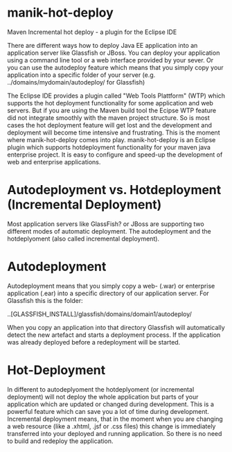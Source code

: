 manik-hot-deploy
================

Maven Incremental hot deploy - a plugin for the Eclipse IDE


There are different ways how to deploy Java EE application into an application server 
like Glassfish or JBoss. You can deploy your application using a command line tool or a 
web interface provided by your sever. Or you can use the autodeploy feature which means 
that you simply copy your application into a specific folder of your server 
(e.g. ../domains/mydomain/autodeploy/ for Glassfish)

The Eclipse IDE provides a plugin called "Web Tools Plattform" (WTP) which supports the 
hot deployment functionality for some application and web servers. But if you are using 
the Maven build tool the Ecipse WTP feature did not integrate smoothly with the maven 
project structure. So is most cases the hot deployment feature will get lost and the 
development and deployment will become time intensive and frustrating. This is the moment 
where manik-hot-deploy comes into play. manik-hot-deploy is an Eclipse plugin which supports 
hotdeployment functionality for your maven java enterprise project. It is easy to configure 
and speed-up the development of web and enterprise applications.



Autodeployment vs. Hotdeployment (Incremental Deployment)
================

Most application servers like GlassFish? or JBoss are supporting two different modes of 
automatic deployment. The autodeployment and the hotdeplyoment (also called incremental 
deployment).

Autodeployment
================

Autodeployment means that you simply copy a web- (.war) or enterprise application (.ear) 
into a specific directory of our application server. For Glassfish this is the folder:

..[GLASSFISH_INSTALL]/glassfish/domains/domain1/autodeploy/

When you copy an application into that directory Glassfish will automatically detect the 
new artefact and starts a deployment process. If the application was already deployed before 
a redeployment will be started.

Hot-Deployment
================

In different to autodeplyoment the hotdeplyoment (or incremental deployment) will not deploy 
the whole application but parts of your application which are updated or changed during 
development. This is a powerful feature which can save you a lot of time during development. 
Incremental deployment means, that in the moment when you are changing a web resource 
(like a .xhtml, .jsf or .css files) this change is immediately transferred into your deployed 
and running application. So there is no need to build and redeploy the application.
